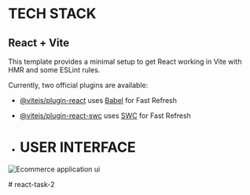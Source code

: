 # TECH STACK
## React + Vite

This template provides a minimal setup to get React working in Vite with HMR and some ESLint rules.

Currently, two official plugins are available:

- [@vitejs/plugin-react](https://github.com/vitejs/vite-plugin-react/blob/main/packages/plugin-react/README.md) uses [Babel](https://babeljs.io/) for Fast Refresh
- [@vitejs/plugin-react-swc](https://github.com/vitejs/vite-plugin-react-swc) uses [SWC](https://swc.rs/) for Fast Refresh

- # USER INTERFACE

![Ecommerce application ui](https://github.com/vaaluvishnu5146/Ecommerce-Starter-Template/assets/22257731/5e8e8836-afc2-4a3f-b729-6b8a2668edd3)

#   r e a c t - t a s k - 2  
 